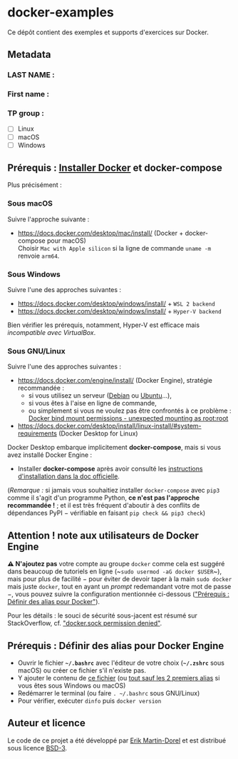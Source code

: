# docker-examples

Ce dépôt contient des exemples et supports d'exercices sur Docker.

## Metadata

### LAST NAME : 
### First name : 
### TP group :
- [ ] Linux
- [ ] macOS
- [ ] Windows

## Prérequis : [Installer Docker](https://docs.docker.com/get-docker/) et docker-compose

Plus précisément :

### Sous macOS

Suivre l'approche suivante :

* <https://docs.docker.com/desktop/mac/install/> (Docker + docker-compose pour macOS)  
  Choisir `Mac with Apple silicon` si la ligne de commande `uname -m` renvoie `arm64`.

### Sous Windows

Suivre l'une des approches suivantes :

* <https://docs.docker.com/desktop/windows/install/> + `WSL 2 backend`
* <https://docs.docker.com/desktop/windows/install/> + `Hyper-V backend`

Bien vérifier les prérequis, notamment, Hyper-V est efficace mais *incompatible avec VirtualBox*.

### Sous GNU/Linux

Suivre l'une des approches suivantes :

* <https://docs.docker.com/engine/install/> (Docker Engine), stratégie recommandée :
  * si vous utilisez un serveur ([Debian](https://docs.docker.com/engine/install/debian/) ou [Ubuntu](https://docs.docker.com/engine/install/ubuntu/)…),
  * si vous êtes à l'aise en ligne de commande,
  * ou simplement si vous ne voulez pas être confrontés à ce problème :  
    [Docker bind mount permissions - unexpected mounting as root:root](https://stackoverflow.com/q/64106038/9164010)
* <https://docs.docker.com/desktop/install/linux-install/#system-requirements> (Docker Desktop for Linux)

Docker Desktop embarque implicitement **docker-compose**, mais si vous avez installé Docker Engine :

* Installer **docker-compose** après avoir consulté les
  [instructions d'installation dans la doc officielle](https://docs.docker.com/compose/install/).

(*Remarque :* si jamais vous souhaitiez installer `docker-compose` avec `pip3`
comme il s'agit d'un programme Python,
**ce n'est pas l'approche recommandée !** ;
et il est très fréquent d'aboutir à des conflits de dépendances PyPI
− vérifiable en faisant `pip check && pip3 check`)

## Attention ! note aux utilisateurs de Docker Engine

**⚠️ N'ajoutez pas** votre compte au groupe `docker` comme cela est suggéré
dans beaucoup de tutoriels en ligne (~`sudo usermod -aG docker $USER`~),
mais pour plus de facilité − pour éviter de devoir taper à la main `sudo docker`
mais juste `docker`, tout en ayant un *prompt* redemandant votre mot de passe −,
vous pouvez suivre la configuration mentionnée ci-dessous
(["Prérequis : Définir des alias pour Docker"](#pr%C3%A9requis--d%C3%A9finir-des-alias-pour-docker)).

Pour les détails : le souci de sécurité sous-jacent est résumé sur StackOverflow,
cf. ["docker.sock permission denied"](https://stackoverflow.com/a/65956808/9164010).

## Prérequis : Définir des alias pour Docker Engine

- Ouvrir le fichier **`~/.bashrc`** avec l'éditeur de votre choix
  (**`~/.zshrc`** sous macOS) ou créer ce fichier s'il n'existe pas.
- Y ajouter le contenu de [ce fichier](./bin/docker.bashrc)
  (ou [tout sauf les 2 premiers alias](./bin/docker.bashrc#L16-L23) si
  vous êtes sous Windows ou macOS)
- Redémarrer le terminal (ou faire `. ~/.bashrc` sous GNU/Linux)
- Pour vérifier, exécuter `dinfo` puis `docker version`

## Auteur et licence

Le code de ce projet a été développé par
[Erik Martin-Dorel](https://github.com/erikmd) et est distribué sous
licence [BSD-3](./LICENSE).
